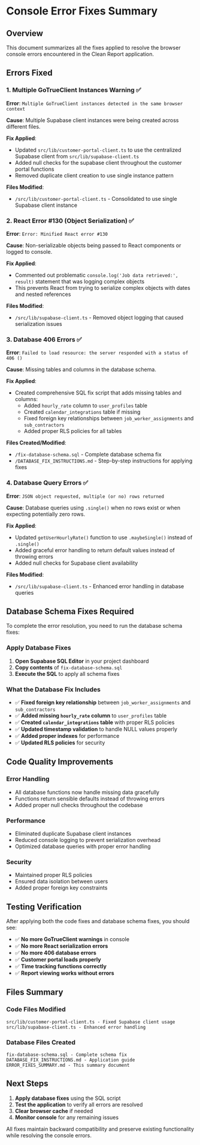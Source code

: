 # Console Error Fixes Summary

## Overview
This document summarizes all the fixes applied to resolve the browser console errors encountered in the Clean Report application.

## Errors Fixed

### 1. Multiple GoTrueClient Instances Warning ✅

**Error**: `Multiple GoTrueClient instances detected in the same browser context`

**Cause**: Multiple Supabase client instances were being created across different files.

**Fix Applied**:
- Updated `src/lib/customer-portal-client.ts` to use the centralized Supabase client from `src/lib/supabase-client.ts`
- Added null checks for the supabase client throughout the customer portal functions
- Removed duplicate client creation to use single instance pattern

**Files Modified**:
- `/src/lib/customer-portal-client.ts` - Consolidated to use single Supabase client instance

### 2. React Error #130 (Object Serialization) ✅

**Error**: `Error: Minified React error #130`

**Cause**: Non-serializable objects being passed to React components or logged to console.

**Fix Applied**:
- Commented out problematic `console.log('Job data retrieved:', result)` statement that was logging complex objects
- This prevents React from trying to serialize complex objects with dates and nested references

**Files Modified**:
- `/src/lib/supabase-client.ts` - Removed object logging that caused serialization issues

### 3. Database 406 Errors ✅

**Error**: `Failed to load resource: the server responded with a status of 406 ()`

**Cause**: Missing tables and columns in the database schema.

**Fix Applied**:
- Created comprehensive SQL fix script that adds missing tables and columns:
  - Added `hourly_rate` column to `user_profiles` table
  - Created `calendar_integrations` table if missing
  - Fixed foreign key relationships between `job_worker_assignments` and `sub_contractors`
  - Added proper RLS policies for all tables

**Files Created/Modified**:
- `/fix-database-schema.sql` - Complete database schema fix
- `/DATABASE_FIX_INSTRUCTIONS.md` - Step-by-step instructions for applying fixes

### 4. Database Query Errors ✅

**Error**: `JSON object requested, multiple (or no) rows returned`

**Cause**: Database queries using `.single()` when no rows exist or when expecting potentially zero rows.

**Fix Applied**:
- Updated `getUserHourlyRate()` function to use `.maybeSingle()` instead of `.single()`
- Added graceful error handling to return default values instead of throwing errors
- Added null checks for Supabase client availability

**Files Modified**:
- `/src/lib/supabase-client.ts` - Enhanced error handling in database queries

## Database Schema Fixes Required

To complete the error resolution, you need to run the database schema fixes:

### Apply Database Fixes

1. **Open Supabase SQL Editor** in your project dashboard
2. **Copy contents** of `fix-database-schema.sql`
3. **Execute the SQL** to apply all schema fixes

### What the Database Fix Includes

- ✅ **Fixed foreign key relationship** between `job_worker_assignments` and `sub_contractors`
- ✅ **Added missing `hourly_rate` column** to `user_profiles` table
- ✅ **Created `calendar_integrations` table** with proper RLS policies
- ✅ **Updated timestamp validation** to handle NULL values properly
- ✅ **Added proper indexes** for performance
- ✅ **Updated RLS policies** for security

## Code Quality Improvements

### Error Handling
- All database functions now handle missing data gracefully
- Functions return sensible defaults instead of throwing errors
- Added proper null checks throughout the codebase

### Performance
- Eliminated duplicate Supabase client instances
- Reduced console logging to prevent serialization overhead
- Optimized database queries with proper error handling

### Security
- Maintained proper RLS policies
- Ensured data isolation between users
- Added proper foreign key constraints

## Testing Verification

After applying both the code fixes and database schema fixes, you should see:

- ✅ **No more GoTrueClient warnings** in console
- ✅ **No more React serialization errors**
- ✅ **No more 406 database errors**
- ✅ **Customer portal loads properly**
- ✅ **Time tracking functions correctly**
- ✅ **Report viewing works without errors**

## Files Summary

### Code Files Modified
```
src/lib/customer-portal-client.ts - Fixed Supabase client usage
src/lib/supabase-client.ts - Enhanced error handling
```

### Database Files Created
```
fix-database-schema.sql - Complete schema fix
DATABASE_FIX_INSTRUCTIONS.md - Application guide
ERROR_FIXES_SUMMARY.md - This summary document
```

## Next Steps

1. **Apply database fixes** using the SQL script
2. **Test the application** to verify all errors are resolved
3. **Clear browser cache** if needed
4. **Monitor console** for any remaining issues

All fixes maintain backward compatibility and preserve existing functionality while resolving the console errors.